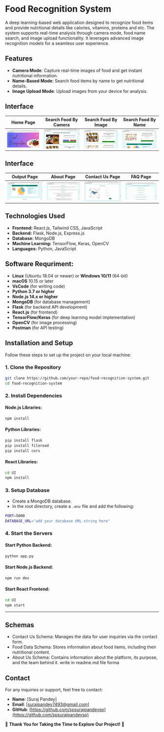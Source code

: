 # Food Recognition System

A deep learning-based web application designed to recognize food items and provide nutritional details like calories, vitamins, proteins and etc. The system supports real-time analysis through camera mode, food name search, and image upload functionality. It leverages advanced image recognition models for a seamless user experience.

## Features
- **Camera Mode**: Capture real-time images of food and get instant nutritional information.
- **Name-Based Mode**: Search food items by name to get nutritional details.
- **Image Upload Mode**: Upload images from your device for analysis.

## Interface

| Home Page | Search Food By Camera | Search Food By Image | Search Food By Name |
|-------------|-------------|---------------------|-----------------------|
| ![Home Page](./readmemedia/homeimage.png) | ![Search Food By Camera](./readmemedia/searchbycameraimage.png) | ![Search Food By Image](./readmemedia/searchbyimageimage.png) | ![Search Food By Name](./readmemedia/searchbynameimage.png) |
## Interface

| Output Page | About Page | Contact Us Page | FAQ Page |
|-------------|-------------|---------------------|-----------------------|
| ![Output Page](./readmemedia/outputimage.png) | ![About Page](./readmemedia/aboutimage.png) | ![Contact Us Image](./readmemedia/contactusimage.png) | ![FAQ Image](./readmemedia/faqimage.png) |
  


## Technologies Used

- **Frontend:** React.js, Tailwind CSS, JavaScript
- **Backend:** Flask, Node.js, Express.js
- **Database:** MongoDB
- **Machine Learning:** TensorFlow, Keras, OpenCV
- **Languages:** Python, JavaScript
 
## Software Requriment:
- **Linux** (Ubuntu 18.04 or newer) or **Windows 10/11** (64-bit)
- **macOS** 10.15 or later
- **VsCode** (for writing code)
- **Python 3.7 or higher**
- **Node.js 14.x or higher**
- **MongoDB** (for database management)
- **Flask** (for backend API development)
- **React.js** (for frontend)
- **TensorFlow/Keras** (for deep learning model implementation)
- **OpenCV** (for image processing)
- **Postman** (for API testing)
 

## Installation and Setup

Follow these steps to set up the project on your local machine:

### 1. Clone the Repository

```bash
git clone https://github.com/your-repo/food-recognition-system.git
cd food-recognition-system
```

### 2. Install Dependencies

#### Node.js Libraries:

```bash
npm install
```

#### Python Libraries:

```bash
pip install flask
pip install fileread
pip install cors
```

#### React Libraries:

```bash
cd UI
npm install
```

### 3. Setup Database

- Create a MongoDB database.
- In the root directory, create a `.env` file and add the following:

```bash
PORT=5000
DATABASE_URL="add your database URL string here"
```

### 4. Start the Servers

#### Start Python Backend:

```bash
python app.py
```

#### Start Node.js Backend:

```bash
npm run dev
```

#### Start React Frontend:

```bash
cd UI
npm start
```

---
 
   


## Schemas
  - Contact Us Schema: Manages the data for user inquiries via the contact form.
  - Food Data Schema: Stores information about food items, including their nutritional content.
  - About Us Schema: Contains information about the platform, its purpose, and the team behind it. write in readme.md file forma


## Contact
For any inquiries or support, feel free to contact:
- **Name**: [Suraj Pandey]
- **Email**: [surajpandey7493@gmail.com]
- **GitHub**: [https://github.com/spsurajpandeysp](https://github.com/spsurajpandeysp)


🌟 **Thank You for Taking the Time to Explore Our Project!** 🌟
